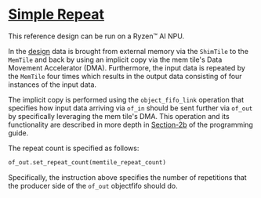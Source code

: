 <!---//===- README.md ---------------------------------------*- Markdown -*-===//
//
// This file is licensed under the Apache License v2.0 with LLVM Exceptions.
// See https://llvm.org/LICENSE.txt for license information.
// SPDX-License-Identifier: Apache-2.0 WITH LLVM-exception
//
// Copyright (C) 2024, Advanced Micro Devices, Inc.
// 
//===----------------------------------------------------------------------===//-->

# <ins>Simple Repeat</ins>

This reference design can be run on a Ryzen™ AI NPU.

In the [design](./aie2.py) data is brought from external memory via the `ShimTile` to the `MemTile` and back by using an implicit copy via the mem tile's Data Movement Accelerator (DMA). Furthermore, the input data is repeated by the `MemTile` four times which results in the output data consisting of four instances of the input data.

The implicit copy is performed using the `object_fifo_link` operation that specifies how input data arriving via `of_in` should be sent further via `of_out` by specifically leveraging the mem tile's DMA. This operation and its functionality are described in more depth in [Section-2b](../../../../programming_guide/section-2/section-2b/03_Link_Distribute_Join/README.md#object-fifo-link) of the programming guide.

The repeat count is specified as follows:
```python
of_out.set_repeat_count(memtile_repeat_count)
```
Specifically, the instruction above specifies the number of repetitions that the producer side of the `of_out` objectfifo should do.
